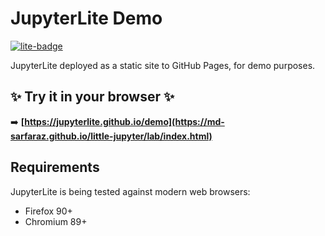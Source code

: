 # JupyterLite Demo

[![lite-badge](https://jupyterlite.rtfd.io/en/latest/_static/badge.svg)](https://jupyterlite.github.io/demo)

JupyterLite deployed as a static site to GitHub Pages, for demo purposes.

## ✨ Try it in your browser ✨

➡️ **[https://jupyterlite.github.io/demo](https://md-sarfaraz.github.io/little-jupyter/lab/index.html)**


## Requirements

JupyterLite is being tested against modern web browsers:

- Firefox 90+
- Chromium 89+
